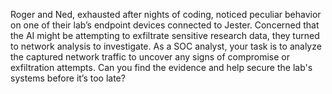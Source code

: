  Roger and Ned, exhausted after nights of coding, noticed peculiar behavior on one of their lab’s endpoint devices connected to Jester. Concerned that the AI might be attempting to exfiltrate sensitive research data, they turned to network analysis to investigate. As a SOC analyst, your task is to analyze the captured network traffic to uncover any signs of compromise or exfiltration attempts. Can you find the evidence and help secure the lab's systems before it’s too late?  
